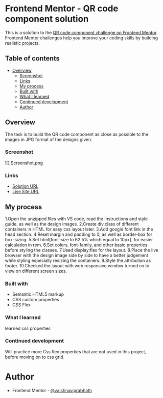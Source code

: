 # Frontend Mentor - QR code component solution

This is a solution to the [QR code component challenge on Frontend Mentor](https://www.frontendmentor.io/challenges/qr-code-component-iux_sIO_H). Frontend Mentor challenges help you improve your coding skills by building realistic projects. 

## Table of contents

- [Overview](#overview)
  - [Screenshot](#screenshot)
  - [Links](#links)
  - [My process](#my-process)
  - [Built with](#built-with)
  - [What I learned](#what-i-learned)
  - [Continued development](#continued-development)
  - [Author](#author)



## Overview

The task is to build the QR code component as close as possible to the images in JPG format of the designs given.

### Screenshot
![] Screenshot.png

### Links

- [Solution URL](https://www.frontendmentor.io/challenges/qr-code-component-iux_sIO_H/solutions/new)
- [Live Site URL](https://vaishnaviprabhath.github.io/frontendmentor-qrcode.github.io/)

## My process
1.Open the unzipped files with VS code, read the instructions and style guide, as well as the design images.
2.Create div.class of different containers in HTML for easy css layout later.
3.Add google font link in the head section.
4.Reset margin and padding to 0, as well as border-box for box-sizing. 
5.Set html{font-size to 62.5% which equal to 10px}, for easier calculation in rem.
6.Set colors, font-family, and other basic properties before styling the classes.
7.Used display:flex for the layout.
8.Place the live browser with the design image side by side to have a better judgement while styling especially resizing the containers.
9.Style the attribution as footer.
10.Checked the layout with web responsive window turned on to view on different screen sizes.

### Built with

- Semantic HTML5 markup
- CSS custom properties
- CSS Flex

### What I learned

learned css properties

### Continued development

Will practice  more  Css flex properties that are not used in this project, before moving on to css grid. 


# Author

- Frontend Mentor - [@vaishnaviprabhath](https://www.frontendmentor.io/profile/vaishnaviprabhath)


